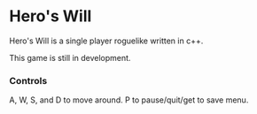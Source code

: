 # Hero's Will
Hero's Will is a single player roguelike written in c++.

This game is still in development.

### Controls
A, W, S, and D to move around. P to pause/quit/get to save menu.